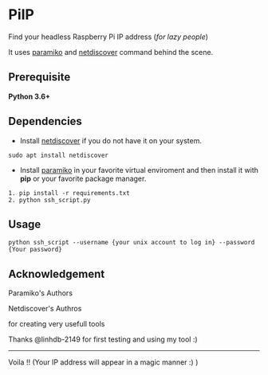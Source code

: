 # PiIP
Find your headless Raspberry Pi IP address (_for lazy people_)

It uses [paramiko](http://www.paramiko.org/) and [netdiscover](http://manpages.ubuntu.com/manpages/bionic/man8/netdiscover.8.html) command behind the scene.

## Prerequisite
__Python 3.6+__

## Dependencies

- Install [netdiscover](http://manpages.ubuntu.com/manpages/bionic/man8/netdiscover.8.html) if you do not have it on your system.

`sudo apt install netdiscover`
- Install [paramiko](http://www.paramiko.org/) in your favorite virtual enviroment and then install it with **pip** or your favorite package manager.
```
1. pip install -r requirements.txt
2. python ssh_script.py 
```

## Usage
`python ssh_script --username {your unix account to log in} --password {Your password}`

## Acknowledgement
Paramiko's Authors

Netdiscover's Authros

for creating very usefull tools

Thanks @linhdb-2149 for first testing and using my tool :)

___

Voila !! (Your IP address will appear in a magic manner :) )

